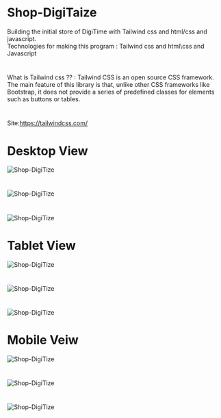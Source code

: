 # Shop-DigiTaize
Building the initial store of DigiTime with Tailwind css and html/css and javascript.
\
Technologies for making this program :   Tailwind css and html\css and Javascript 
#
What is Tailwind css ?? : Tailwind CSS is an open source CSS framework. The main feature of this library is that, unlike other CSS frameworks like Bootstrap, it does not provide a series of predefined classes for elements such as buttons or tables.
#
Site:https://tailwindcss.com/
#
# Desktop View
![Shop-DigiTize](Web-View/img7.png)
#
![Shop-DigiTize](Web-View/img9.png)
#
![Shop-DigiTize](Web-View/img8.png)
#
# Tablet  View
![Shop-DigiTize](Web-View/img3.jpg)
#
![Shop-DigiTize](Web-View/img5.jpg)
#
![Shop-DigiTize](Web-View/img6.jpg)
#
# Mobile Veiw
![Shop-DigiTize](Web-View/img2.jpg)
#
![Shop-DigiTize](Web-View/img4.jpg)
#
![Shop-DigiTize](Web-View/img1.jpg)

